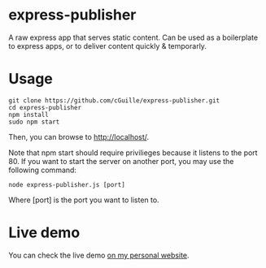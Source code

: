 express-publisher
=================

A raw express app that serves static content.
Can be used as a boilerplate to express apps, or to deliver content quickly & temporarly.

Usage
=====
    git clone https://github.com/cGuille/express-publisher.git
    cd express-publisher
    npm install
    sudo npm start

Then, you can browse to [http://localhost/](http://localhost/).

Note that npm start should require privilieges because it listens to the port 80.
If you want to start the server on another port, you may use the following command:

    node express-publisher.js [port]
    
Where [port] is the port you want to listen to.

Live demo
=========
You can check the live demo [on my personal website](http://publisher.guillaumecharmetant.com/).

